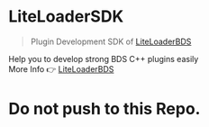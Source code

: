 # LiteLoaderSDK
> Plugin Development SDK of [LiteLoaderBDS](https://github.com/LiteLDev/LiteLoaderBDS)  

Help you to develop strong BDS C++ plugins easily  
More Info 👉 [LiteLoaderBDS](https://github.com/LiteLDev/LiteLoaderBDS)  

# Do not push to this Repo.
